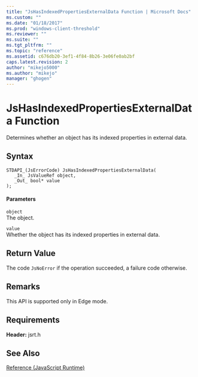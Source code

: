 ```yaml
---
title: "JsHasIndexedPropertiesExternalData Function | Microsoft Docs"
ms.custom: ""
ms.date: "01/18/2017"
ms.prod: "windows-client-threshold"
ms.reviewer: ""
ms.suite: ""
ms.tgt_pltfrm: ""
ms.topic: "reference"
ms.assetid: c676db20-3ef1-4f84-8b26-3e06fe0ab2bf
caps.latest.revision: 2
author: "mikejo5000"
ms.author: "mikejo"
manager: "ghogen"
---
```

# JsHasIndexedPropertiesExternalData Function
Determines whether an object has its indexed properties in external data.  
  
## Syntax  
  
```  
STDAPI_(JsErrorCode) JsHasIndexedPropertiesExternalData(  
   _In_ JsValueRef object,  
   _Out_ bool* value  
);  
```  
  
#### Parameters  
 `object`  
 The object.  
  
 `value`  
 Whether the object has its indexed properties in external data.  
  
## Return Value  
 The code `JsNoError` if the operation succeeded, a failure code otherwise.  
  
## Remarks  
 This API is supported only in Edge mode.  
  
## Requirements  
 **Header:** jsrt.h  
  
## See Also  
 [Reference (JavaScript Runtime)](../chakra-hosting/reference-javascript-runtime.md)